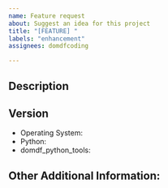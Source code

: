 ```yaml
---
name: Feature request
about: Suggest an idea for this project
title: "[FEATURE] "
labels: "enhancement"
assignees: domdfcoding

---
```


<!-- Have you searched for similar issues? Someone may already be working on the feature you are suggesting. Before submitting this issue, please check the open issues and add a note before logging a new issue. 

PLEASE USE THE TEMPLATE BELOW TO PROVIDE INFORMATION ABOUT THE ISSUE. 
INSUFFICIENT INFO WILL GET THE ISSUE CLOSED. IT WILL ONLY BE REOPENED AFTER SUFFICIENT INFO IS PROVIDED-->


## Description 
<!--Provide a clear and concise description of what the problem is and the improvement you are suggesting-->

<!--Please add screenshots if needed-->


## Version

  * Operating System: 
  * Python: 
  * domdf_python_tools: 


## Other Additional Information:
<!--Any additional information, related issues, etc.-->



